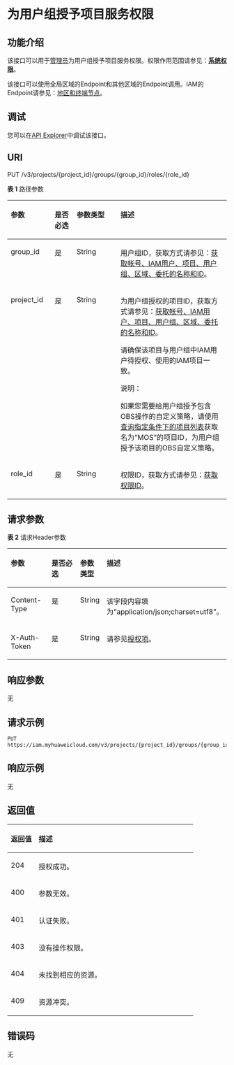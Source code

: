 # 为用户组授予项目服务权限<a name="iam_10_0006"></a>

## 功能介绍<a name="zh-cn_topic_0222037482_section127865276332"></a>

该接口可以用于<u>[管理员](https://support.huaweicloud.com/usermanual-iam/iam_01_0001.html)</u><u></u>为用户组授予项目服务权限。权限作用范围请参见：**[系统权限](https://support.huaweicloud.com/usermanual-permissions/iam_01_0001.html)**。

该接口可以使用全局区域的Endpoint和其他区域的Endpoint调用。IAM的Endpoint请参见：[地区和终端节点](https://developer.huaweicloud.com/endpoint?IAM)。

## 调试<a name="section7537231235"></a>

您可以在[API Explorer](https://apiexplorer.developer.huaweicloud.com/apiexplorer/doc?product=IAM&api=KeystoneAssociateGroupWithProjectPermission)中调试该接口。

## URI<a name="zh-cn_topic_0222037482_section18786182783319"></a>

PUT /v3/projects/\{project\_id\}/groups/\{group\_id\}/roles/\{role\_id\}

**表 1**  路径参数

<a name="zh-cn_topic_0222037482_table9788172723318"></a>
<table><thead align="left"><tr id="zh-cn_topic_0222037482_row07871327113314"><th class="cellrowborder" valign="top" width="20%" id="mcps1.2.5.1.1"><p id="zh-cn_topic_0222037482_p1778872713315"><a name="zh-cn_topic_0222037482_p1778872713315"></a><a name="zh-cn_topic_0222037482_p1778872713315"></a>参数</p>
</th>
<th class="cellrowborder" valign="top" width="10%" id="mcps1.2.5.1.2"><p id="zh-cn_topic_0222037482_p4788927133316"><a name="zh-cn_topic_0222037482_p4788927133316"></a><a name="zh-cn_topic_0222037482_p4788927133316"></a>是否必选</p>
</th>
<th class="cellrowborder" valign="top" width="20%" id="mcps1.2.5.1.3"><p id="zh-cn_topic_0222037482_p4788142714338"><a name="zh-cn_topic_0222037482_p4788142714338"></a><a name="zh-cn_topic_0222037482_p4788142714338"></a>参数类型</p>
</th>
<th class="cellrowborder" valign="top" width="50%" id="mcps1.2.5.1.4"><p id="zh-cn_topic_0222037482_p16788527103310"><a name="zh-cn_topic_0222037482_p16788527103310"></a><a name="zh-cn_topic_0222037482_p16788527103310"></a>描述</p>
</th>
</tr>
</thead>
<tbody><tr id="zh-cn_topic_0222037482_row157872272336"><td class="cellrowborder" valign="top" width="20%" headers="mcps1.2.5.1.1 "><p id="zh-cn_topic_0222037482_p1378982711331"><a name="zh-cn_topic_0222037482_p1378982711331"></a><a name="zh-cn_topic_0222037482_p1378982711331"></a>group_id</p>
</td>
<td class="cellrowborder" valign="top" width="10%" headers="mcps1.2.5.1.2 "><p id="zh-cn_topic_0222037482_p1278992783310"><a name="zh-cn_topic_0222037482_p1278992783310"></a><a name="zh-cn_topic_0222037482_p1278992783310"></a>是</p>
</td>
<td class="cellrowborder" valign="top" width="20%" headers="mcps1.2.5.1.3 "><p id="zh-cn_topic_0222037482_p7789112723316"><a name="zh-cn_topic_0222037482_p7789112723316"></a><a name="zh-cn_topic_0222037482_p7789112723316"></a>String</p>
</td>
<td class="cellrowborder" valign="top" width="50%" headers="mcps1.2.5.1.4 "><p id="zh-cn_topic_0222037482_p1778917279333"><a name="zh-cn_topic_0222037482_p1778917279333"></a><a name="zh-cn_topic_0222037482_p1778917279333"></a>用户组ID，获取方式请参见：<a href="获取帐号-IAM用户-项目-用户组-区域-委托的名称和ID.md">获取帐号、IAM用户、项目、用户组、区域、委托的名称和ID</a>。</p>
</td>
</tr>
<tr id="zh-cn_topic_0222037482_row97872271337"><td class="cellrowborder" valign="top" width="20%" headers="mcps1.2.5.1.1 "><p id="zh-cn_topic_0222037482_p6789202723318"><a name="zh-cn_topic_0222037482_p6789202723318"></a><a name="zh-cn_topic_0222037482_p6789202723318"></a>project_id</p>
</td>
<td class="cellrowborder" valign="top" width="10%" headers="mcps1.2.5.1.2 "><p id="zh-cn_topic_0222037482_p1379032723311"><a name="zh-cn_topic_0222037482_p1379032723311"></a><a name="zh-cn_topic_0222037482_p1379032723311"></a>是</p>
</td>
<td class="cellrowborder" valign="top" width="20%" headers="mcps1.2.5.1.3 "><p id="zh-cn_topic_0222037482_p17790172717338"><a name="zh-cn_topic_0222037482_p17790172717338"></a><a name="zh-cn_topic_0222037482_p17790172717338"></a>String</p>
</td>
<td class="cellrowborder" valign="top" width="50%" headers="mcps1.2.5.1.4 "><p id="zh-cn_topic_0222037482_p187902272332"><a name="zh-cn_topic_0222037482_p187902272332"></a><a name="zh-cn_topic_0222037482_p187902272332"></a>为用户组授权的项目ID，获取方式请参见：<a href="获取帐号-IAM用户-项目-用户组-区域-委托的名称和ID.md">获取帐号、IAM用户、项目、用户组、区域、委托的名称和ID</a>。</p>
<p id="p12601123010538"><a name="p12601123010538"></a><a name="p12601123010538"></a>请确保该项目与用户组中IAM用户待授权、使用的IAM项目一致。</p>
<div class="note" id="note20972143610458"><a name="note20972143610458"></a><a name="note20972143610458"></a><span class="notetitle"> 说明： </span><div class="notebody"><p id="p497213363455"><a name="p497213363455"></a><a name="p497213363455"></a>如果您需要给用户组授予包含OBS操作的自定义策略，请使用<a href="查询指定条件下的项目列表.md">查询指定条件下的项目列表</a>获取名为“MOS”的项目ID，为用户组授予该项目的OBS自定义策略。</p>
</div></div>
</td>
</tr>
<tr id="zh-cn_topic_0222037482_row5787327183311"><td class="cellrowborder" valign="top" width="20%" headers="mcps1.2.5.1.1 "><p id="zh-cn_topic_0222037482_p5790127203319"><a name="zh-cn_topic_0222037482_p5790127203319"></a><a name="zh-cn_topic_0222037482_p5790127203319"></a>role_id</p>
</td>
<td class="cellrowborder" valign="top" width="10%" headers="mcps1.2.5.1.2 "><p id="zh-cn_topic_0222037482_p57901927153310"><a name="zh-cn_topic_0222037482_p57901927153310"></a><a name="zh-cn_topic_0222037482_p57901927153310"></a>是</p>
</td>
<td class="cellrowborder" valign="top" width="20%" headers="mcps1.2.5.1.3 "><p id="zh-cn_topic_0222037482_p1279192743315"><a name="zh-cn_topic_0222037482_p1279192743315"></a><a name="zh-cn_topic_0222037482_p1279192743315"></a>String</p>
</td>
<td class="cellrowborder" valign="top" width="50%" headers="mcps1.2.5.1.4 "><p id="zh-cn_topic_0222037482_p1579114270337"><a name="zh-cn_topic_0222037482_p1579114270337"></a><a name="zh-cn_topic_0222037482_p1579114270337"></a>权限ID，获取方式请参见：<a href="查询权限列表.md">获取权限ID</a>。</p>
</td>
</tr>
</tbody>
</table>

## 请求参数<a name="zh-cn_topic_0222037482_section5791727143314"></a>

**表 2**  请求Header参数

<a name="zh-cn_topic_0222037482_HeaderParameter"></a>
<table><thead align="left"><tr id="zh-cn_topic_0222037482_row10791162716331"><th class="cellrowborder" valign="top" width="20%" id="mcps1.2.5.1.1"><p id="zh-cn_topic_0222037482_p15792102717334"><a name="zh-cn_topic_0222037482_p15792102717334"></a><a name="zh-cn_topic_0222037482_p15792102717334"></a>参数</p>
</th>
<th class="cellrowborder" valign="top" width="20%" id="mcps1.2.5.1.2"><p id="zh-cn_topic_0222037482_p127921272334"><a name="zh-cn_topic_0222037482_p127921272334"></a><a name="zh-cn_topic_0222037482_p127921272334"></a>是否必选</p>
</th>
<th class="cellrowborder" valign="top" width="10%" id="mcps1.2.5.1.3"><p id="zh-cn_topic_0222037482_p1279211274337"><a name="zh-cn_topic_0222037482_p1279211274337"></a><a name="zh-cn_topic_0222037482_p1279211274337"></a>参数类型</p>
</th>
<th class="cellrowborder" valign="top" width="50%" id="mcps1.2.5.1.4"><p id="zh-cn_topic_0222037482_p9793122763310"><a name="zh-cn_topic_0222037482_p9793122763310"></a><a name="zh-cn_topic_0222037482_p9793122763310"></a>描述</p>
</th>
</tr>
</thead>
<tbody><tr id="zh-cn_topic_0222037482_row87921327153319"><td class="cellrowborder" valign="top" width="20%" headers="mcps1.2.5.1.1 "><p id="zh-cn_topic_0222037482_p16793192720333"><a name="zh-cn_topic_0222037482_p16793192720333"></a><a name="zh-cn_topic_0222037482_p16793192720333"></a>Content-Type</p>
</td>
<td class="cellrowborder" valign="top" width="20%" headers="mcps1.2.5.1.2 "><p id="zh-cn_topic_0222037482_p6793627133311"><a name="zh-cn_topic_0222037482_p6793627133311"></a><a name="zh-cn_topic_0222037482_p6793627133311"></a>是</p>
</td>
<td class="cellrowborder" valign="top" width="10%" headers="mcps1.2.5.1.3 "><p id="zh-cn_topic_0222037482_p9793927123312"><a name="zh-cn_topic_0222037482_p9793927123312"></a><a name="zh-cn_topic_0222037482_p9793927123312"></a>String</p>
</td>
<td class="cellrowborder" valign="top" width="50%" headers="mcps1.2.5.1.4 "><p id="zh-cn_topic_0222037482_p16793182793313"><a name="zh-cn_topic_0222037482_p16793182793313"></a><a name="zh-cn_topic_0222037482_p16793182793313"></a>该字段内容填为“application/json;charset=utf8”。</p>
</td>
</tr>
<tr id="zh-cn_topic_0222037482_row979282713310"><td class="cellrowborder" valign="top" width="20%" headers="mcps1.2.5.1.1 "><p id="zh-cn_topic_0222037482_p8794192711338"><a name="zh-cn_topic_0222037482_p8794192711338"></a><a name="zh-cn_topic_0222037482_p8794192711338"></a>X-Auth-Token</p>
</td>
<td class="cellrowborder" valign="top" width="20%" headers="mcps1.2.5.1.2 "><p id="zh-cn_topic_0222037482_p1979442783317"><a name="zh-cn_topic_0222037482_p1979442783317"></a><a name="zh-cn_topic_0222037482_p1979442783317"></a>是</p>
</td>
<td class="cellrowborder" valign="top" width="10%" headers="mcps1.2.5.1.3 "><p id="zh-cn_topic_0222037482_p14794172720338"><a name="zh-cn_topic_0222037482_p14794172720338"></a><a name="zh-cn_topic_0222037482_p14794172720338"></a>String</p>
</td>
<td class="cellrowborder" valign="top" width="50%" headers="mcps1.2.5.1.4 "><p id="zh-cn_topic_0222037482_p117961827103314"><a name="zh-cn_topic_0222037482_p117961827103314"></a><a name="zh-cn_topic_0222037482_p117961827103314"></a>请参见<a href="授权项.md">授权项</a>。</p>
</td>
</tr>
</tbody>
</table>

## 响应参数<a name="zh-cn_topic_0222037482_section2079617273337"></a>

无

## 请求示例<a name="zh-cn_topic_0222037482_section20797132753319"></a>

```
PUT https://iam.myhuaweicloud.com/v3/projects/{project_id}/groups/{group_id}/roles/{role_id}
```

## 响应示例<a name="zh-cn_topic_0222037482_section57989271333"></a>

无

## 返回值<a name="zh-cn_topic_0222037482_section7798202714334"></a>

<a name="zh-cn_topic_0222037482_table281"></a>
<table><thead align="left"><tr id="zh-cn_topic_0222037482_row11799152710334"><th class="cellrowborder" valign="top" width="15%" id="mcps1.1.3.1.1"><p id="zh-cn_topic_0222037482_p8799132763315"><a name="zh-cn_topic_0222037482_p8799132763315"></a><a name="zh-cn_topic_0222037482_p8799132763315"></a>返回值</p>
</th>
<th class="cellrowborder" valign="top" width="85%" id="mcps1.1.3.1.2"><p id="zh-cn_topic_0222037482_p1800192719333"><a name="zh-cn_topic_0222037482_p1800192719333"></a><a name="zh-cn_topic_0222037482_p1800192719333"></a>描述</p>
</th>
</tr>
</thead>
<tbody><tr id="zh-cn_topic_0222037482_row179972733318"><td class="cellrowborder" valign="top" width="15%" headers="mcps1.1.3.1.1 "><p id="zh-cn_topic_0222037482_p6800132717337"><a name="zh-cn_topic_0222037482_p6800132717337"></a><a name="zh-cn_topic_0222037482_p6800132717337"></a>204</p>
</td>
<td class="cellrowborder" valign="top" width="85%" headers="mcps1.1.3.1.2 "><p id="zh-cn_topic_0222037482_p08001927103314"><a name="zh-cn_topic_0222037482_p08001927103314"></a><a name="zh-cn_topic_0222037482_p08001927103314"></a>授权成功。</p>
</td>
</tr>
<tr id="zh-cn_topic_0222037482_row4799627163317"><td class="cellrowborder" valign="top" width="15%" headers="mcps1.1.3.1.1 "><p id="zh-cn_topic_0222037482_p280072783316"><a name="zh-cn_topic_0222037482_p280072783316"></a><a name="zh-cn_topic_0222037482_p280072783316"></a>400</p>
</td>
<td class="cellrowborder" valign="top" width="85%" headers="mcps1.1.3.1.2 "><p id="zh-cn_topic_0222037482_p680082773312"><a name="zh-cn_topic_0222037482_p680082773312"></a><a name="zh-cn_topic_0222037482_p680082773312"></a>参数无效。</p>
</td>
</tr>
<tr id="zh-cn_topic_0222037482_row3799102718332"><td class="cellrowborder" valign="top" width="15%" headers="mcps1.1.3.1.1 "><p id="zh-cn_topic_0222037482_p580172763315"><a name="zh-cn_topic_0222037482_p580172763315"></a><a name="zh-cn_topic_0222037482_p580172763315"></a>401</p>
</td>
<td class="cellrowborder" valign="top" width="85%" headers="mcps1.1.3.1.2 "><p id="zh-cn_topic_0222037482_p128011278333"><a name="zh-cn_topic_0222037482_p128011278333"></a><a name="zh-cn_topic_0222037482_p128011278333"></a>认证失败。</p>
</td>
</tr>
<tr id="zh-cn_topic_0222037482_row16799527183318"><td class="cellrowborder" valign="top" width="15%" headers="mcps1.1.3.1.1 "><p id="zh-cn_topic_0222037482_p128011027113316"><a name="zh-cn_topic_0222037482_p128011027113316"></a><a name="zh-cn_topic_0222037482_p128011027113316"></a>403</p>
</td>
<td class="cellrowborder" valign="top" width="85%" headers="mcps1.1.3.1.2 "><p id="zh-cn_topic_0222037482_p78016278337"><a name="zh-cn_topic_0222037482_p78016278337"></a><a name="zh-cn_topic_0222037482_p78016278337"></a>没有操作权限。</p>
</td>
</tr>
<tr id="zh-cn_topic_0222037482_row177994271332"><td class="cellrowborder" valign="top" width="15%" headers="mcps1.1.3.1.1 "><p id="zh-cn_topic_0222037482_p7801127103312"><a name="zh-cn_topic_0222037482_p7801127103312"></a><a name="zh-cn_topic_0222037482_p7801127103312"></a>404</p>
</td>
<td class="cellrowborder" valign="top" width="85%" headers="mcps1.1.3.1.2 "><p id="zh-cn_topic_0222037482_p14802327103313"><a name="zh-cn_topic_0222037482_p14802327103313"></a><a name="zh-cn_topic_0222037482_p14802327103313"></a>未找到相应的资源。</p>
</td>
</tr>
<tr id="zh-cn_topic_0222037482_row2799132713313"><td class="cellrowborder" valign="top" width="15%" headers="mcps1.1.3.1.1 "><p id="zh-cn_topic_0222037482_p2802122773313"><a name="zh-cn_topic_0222037482_p2802122773313"></a><a name="zh-cn_topic_0222037482_p2802122773313"></a>409</p>
</td>
<td class="cellrowborder" valign="top" width="85%" headers="mcps1.1.3.1.2 "><p id="zh-cn_topic_0222037482_p680232753312"><a name="zh-cn_topic_0222037482_p680232753312"></a><a name="zh-cn_topic_0222037482_p680232753312"></a>资源冲突。</p>
</td>
</tr>
</tbody>
</table>

## 错误码<a name="zh-cn_topic_0222037482_section1802152717334"></a>

无


